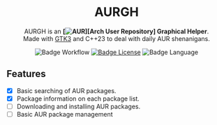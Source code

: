<div align=center>

# AURGH

AURGH is an **[![AUR]][Arch User Repository] Graphical Helper**.
<br>
Made with [GTK3](https://www.gtk.org/) and C++23 to deal with daily AUR shenanigans.
<br>

![Badge Workflow]
[![Badge License]][License]
![Badge Language]

<div align=left>

## Features

- [x] Basic searching of AUR packages.
- [x] Package information on each package list.
- [ ] Downloading and installing AUR packages.
- [ ] Basic AUR package management

[AUR]: https://aur.archlinux.org/
[License]: LICENSE

[Badge Workflow]: https://github.com/RQuarx/aurgh/actions/workflows/check_build.yml/badge.svg
[Badge Language]: https://img.shields.io/github/languages/top/RQuarx/aurgh
[Badge License]: https://img.shields.io/github/license/RQuarx/aurgh
